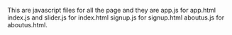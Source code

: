This are javascript files for all the page 
and they are app.js for app.html
index.js and slider.js for index.html
signup.js for signup.html
aboutus.js for aboutus.html.
